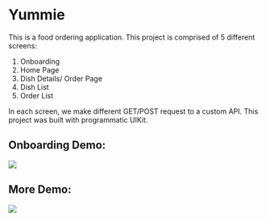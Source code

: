 # Yummie

This is a food ordering application.
This project is comprised of 5 different screens:
1. Onboarding
2. Home Page
3. Dish Details/ Order Page
4. Dish List
5. Order List

In each screen, we make different GET/POST request to a custom API.
This project was built with programmatic UIKit.

## Onboarding Demo:

![](https://github.com/samisays11/Yummie/blob/main/Demo-Assets/Yummie-Onboarding-Demo.gif)


## More Demo:

![](https://github.com/samisays11/Yummie/blob/main/Demo-Assets/Yummie-PlaceOrder-Demo.gif)

